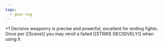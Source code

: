 ```yaml
---
tags:
  - gear-tag
---
```

+1
Decisive weaponry is precise and powerful, excellent for ending fights. Once per [[Scene]] you may reroll a failed [[STRIKE DECISIVELY]] when using it